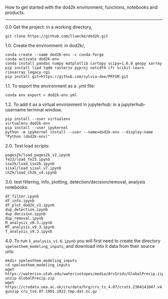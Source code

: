 How to get started with the dod2k environment, functions, notebooks and products.

--------------------------------------------------------------------------------------------------------------------------------------------------------------------------------

0.0 Get the project: in a working directory,

```
git clone https://github.com/lluecke/dod2k.git
```

1.0. Create the environment: in dod2k/, 

```
conda create --name dod2k-env -c conda-forge
conda activate dod2k-env
conda install pandas numpy matplotlib cartopy scipy=1.6.0 geopy xarray
pip install lipd tqdm rasterio pyproj netcdf4 cfr scikit-learn rioxarray legacy-cgi
pip install git+https://github.com/sylvia-dee/PRYSM.git
```

1.1. To export the environment as a .yml file:

```
conda env export > dod2k-env.yml
```

1.2. To add it as a virtual environment in jupyterhub: in a jupyterhub-username terminal window,

```
pip install --user virtualenv
virtualenv dod2k-env
pip install --user ipykernel
python -m ipykernel install --user --name=dod2k-env --display-name "Python (dod2k-env)"
```

2.0. Test load scripts:

```
pages2k/load_pages2k_v2.ipynb
fe23/load_fe23.ipynb
iso2k/load_iso2k.ipynb
sisal/load_sisal_v7.ipynb
ch2k/load_ch2k_v4.ipynb
```

3.0. test filtering, info, plotting, detection/decision/removal, analysis notebooks:

```
df_filter.ipynb
df_info.ipynb
df_plot_dod2k_v1.ipynb
dup_detection.ipynb 
dup_decision.ipynb
dup_removal.ipynb
M_analysis_v0.3.ipynb
MT_analysis_v9.3.ipynb
T_analysis_v9.3.ipynb
```

4.0. To run ```S_analysis_v1.6.ipynb``` you will first need to create the directory ```speleothem_modeling_inputs```, and download into it data from their source urls:

```
mkdir speleothem_modeling_inputs
cd speleothem_modeling_inputs
wget https://wateriso.utah.edu/waterisotopes/media/ArcGrids/GlobalPrecip.zip
unzip GlobalPrecip.zip
wget https://crudata.uea.ac.uk/cru/data/hrg/cru_ts_4.07/cruts.2304141047.v4.07/tmp/cru_ts4.07.1901.2022.tmp.dat.nc.gz
gunzip cru_ts4.07.1901.2022.tmp.dat.nc.gz
```



